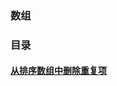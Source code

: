 ### 数组

### 目录
#### [从排序数组中删除重复项](https://github.com/yuwe1/leetcode/blob/master/newday/day01/demo1/demo1.go)